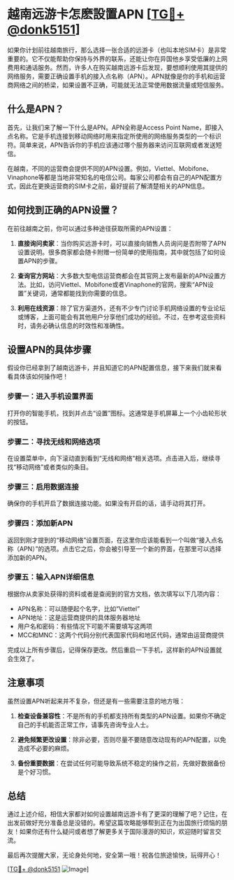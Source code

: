 # 越南远游卡怎麽設置APN [[TG💪+ @donk5151](https://t.me/s/donk5151)]

如果你计划前往越南旅行，那么选择一张合适的远游卡（也叫本地SIM卡）是非常重要的。它不仅能帮助你保持与外界的联系，还能让你在异国他乡享受低廉的上网费用和通话服务。然而，许多人在购买越南远游卡后发现，要想顺利使用其提供的网络服务，需要正确设置手机的接入点名称（APN）。APN就像是你的手机和运营商网络之间的桥梁，如果设置不正确，可能就无法正常使用数据流量或短信服务。

## 什么是APN？

首先，让我们来了解一下什么是APN。APN全称是Access Point Name，即接入点名称。它是手机连接到移动网络时用来指定所使用的网络服务类型的一个标识符。简单来说，APN告诉你的手机应该通过哪个服务器来访问互联网或者发送短信。

在越南，不同的运营商会提供不同的APN设置。例如，Viettel、Mobifone、Vinaphone等都是当地非常知名的电信公司。每家公司都会有自己的APN配置方式，因此在更换运营商的SIM卡之前，最好提前了解清楚相关的APN信息。

## 如何找到正确的APN设置？

在前往越南之前，你可以通过多种途径获取所需的APN设置：

1. **直接询问卖家**：当你购买远游卡时，可以直接向销售人员询问是否附带了APN设置说明。很多商家都会随卡附赠一份简单的使用指南，其中就包括了如何设置APN的步骤。
   
2. **查询官方网站**：大多数大型电信运营商都会在其官网上发布最新的APN设置方法。比如，访问Viettel、Mobifone或者Vinaphone的官网，搜索“APN设置”关键词，通常都能找到你需要的信息。

3. **利用在线资源**：除了官方渠道外，还有不少专门讨论手机网络设置的专业论坛或博客，上面可能会有其他用户分享他们成功的经验。不过，在参考这些资料时，请务必确认信息的时效性和准确性。

## 设置APN的具体步骤

假设你已经拿到了越南远游卡，并且知道它的APN配置信息，接下来我们就来看看具体该如何操作吧！

### 步骤一：进入手机设置界面
打开你的智能手机，找到并点击“设置”图标。这通常是手机屏幕上一个小齿轮形状的按钮。

### 步骤二：寻找无线和网络选项
在设置菜单中，向下滚动直到看到“无线和网络”相关选项。点击进入后，继续寻找“移动网络”或者类似的条目。

### 步骤三：启用数据连接
确保你的手机开启了数据连接功能。如果没有开启的话，请手动将其打开。

### 步骤四：添加新APN
返回到刚才提到的“移动网络”设置页面，在这里你应该能看到一个叫做“接入点名称（APN）”的选项。点击它之后，你会被引导至一个新的界面，在那里可以选择添加新的APN。

### 步骤五：输入APN详细信息
根据你从卖家处获得的资料或者是查阅到的官方文档，依次填写以下几项内容：
- APN名称：可以随便起个名字，比如“Viettel”
- APN地址：这是运营商提供的具体服务器地址
- 用户名和密码：有些情况下可能不需要填写这两项
- MCC和MNC：这两个代码分别代表国家代码和地区代码，通常由运营商提供

完成以上所有步骤后，记得保存更改。然后重启一下手机，这样新的APN设置就会生效了。

## 注意事项

虽然设置APN听起来并不复杂，但还是有一些需要注意的地方哦：

1. **检查设备兼容性**：不是所有的手机都支持所有类型的APN设置。如果你不确定自己的手机能否正常工作，请事先咨询专业人士。
   
2. **避免频繁更改设置**：除非必要，否则尽量不要随意改动现有的APN配置，以免造成不必要的麻烦。

3. **备份重要数据**：在尝试任何可能导致系统不稳定的操作之前，先做好数据备份是个好习惯。

## 总结

通过上述介绍，相信大家都对如何设置越南远游卡有了更深的理解了吧？记住，在出发前做好充分准备总是没错的。希望这篇攻略能够帮到正在为出国旅行烦恼的朋友！如果你还有什么疑问或者想了解更多关于国际漫游的知识，欢迎随时留言交流。

最后再次提醒大家，无论身处何地，安全第一哦！祝各位旅途愉快，玩得开心！

[[TG💪+ @donk5151](https://t.me/s/donk5151) ![Image](https://i.postimg.cc/rwNCRYN7/Snipaste-2025-04-30-17-27-05.png)]
